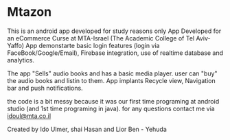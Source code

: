 # Mtazon
This is an android app developed for study reasons only
App Developed for an eCommerce Curse at MTA-Israel (The Academic College of Tel Aviv-Yaffo)
App demonstarte basic login features (login via FaceBook/Google/Email), Firebase integration, use of realtime database and analytics.

The app "Sells" audio books and has a basic media player. user can "buy" the audio books and listin to them.
App implants Recycle view, Navigation bar and push notifications.

the code is a bit messy because it was our first time programing at android studio (and 1st time programing in java).
for any questions contact me via idoul@mta.co.il

Created by Ido Ulmer, shai Hasan and Lior Ben - Yehuda
